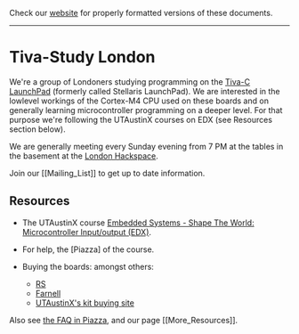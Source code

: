 Check our [website](http://tivastudy.systick.uk/) for
properly formatted versions of these documents.

---

# Tiva-Study London

We're a group of Londoners studying programming on the
[Tiva-C LaunchPad](https://en.wikipedia.org/wiki/Tiva-C_LaunchPad)
(formerly called Stellaris LaunchPad). We are interested in the
lowlevel workings of the Cortex-M4 CPU used on these boards and on
generally learning microcontroller programming on a deeper level. For
that purpose we're following the UTAustinX courses on EDX (see
Resources section below).

We are generally meeting every Sunday evening from 7 PM at the tables
in the basement at the [London Hackspace](https://london.hackspace.org.uk/).

Join our [[Mailing_List]] to get up to date information.

## Resources

* The UTAustinX course [Embedded Systems - Shape The World: Microcontroller Input/output (EDX)](https://courses.edx.org/courses/course-v1:UTAustinX+UT.6.10x+1T2017/).

* For help, the [Piazza] of the course.

* Buying the boards: amongst others:

    * [RS](http://uk.rs-online.com/web/p/processor-microcontroller-development-kits/7950729/)
    * [Farnell](http://uk.farnell.com/texas-instruments/ek-tm4c123gxl/launchpad-tiva-c-evaluation-kit/dp/2314937)
    * [UTAustinX's kit buying site](http://edx-org-utaustinx.s3.amazonaws.com/UT601x/worldwide.html)

Also see [the FAQ in Piazza](https://piazza.com/class/iy9ffyp5jcq4ch?cid=9), and our page [[More_Resources]].

